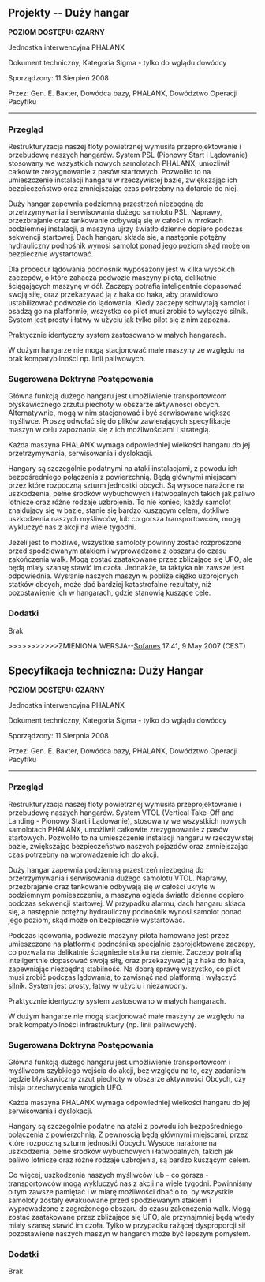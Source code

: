 ## Projekty -- Duży hangar

**POZIOM DOSTĘPU: CZARNY**

Jednostka interwencyjna PHALANX

Dokument techniczny, Kategoria Sigma - tylko do wglądu dowódcy

Sporządzony: 11 Sierpień 2008

Przez: Gen. E. Baxter, Dowódca bazy, PHALANX, Dowództwo Operacji
Pacyfiku

------------------------------------------------------------------------

### Przegląd

Restrukturyzacja naszej floty powietrznej wymusiła przeprojektowanie i
przebudowę naszych hangarów. System PSL (Pionowy Start i Lądowanie)
stosowany we wszystkich nowych samolotach PHALANX, umożliwił całkowite
zrezygnowanie z pasów startowych. Pozwoliło to na umieszczenie
instalacji hangaru w rzeczywistej bazie, zwiększając ich bezpieczeństwo
oraz zmniejszając czas potrzebny na dotarcie do niej.

Duży hangar zapewnia podziemną przestrzeń niezbędną do przetrzymywania i
serwisowania dużego samolotu PSL. Naprawy, przezbrajanie oraz tankowanie
odbywają się w całości w mrokach podziemnej instalacji, a maszyna ujrzy
światło dzienne dopiero podczas sekwencji startowej. Dach hangaru składa
się, a następnie potężny hydrauliczny podnośnik wynosi samolot ponad
jego poziom skąd może on bezpiecznie wystartować.

Dla procedur lądowania podnośnik wyposażony jest w kilka wysokich
zaczepów, o które zahacza podwozie maszyny pilota, delikatnie
ściągających maszynę w dół. Zaczepy potrafią inteligentnie dopasować
swoją siłę, oraz przekazywać ją z haka do haka, aby prawidłowo
ustabilizować podwozie do lądowania. Kiedy zaczepy schwytają samolot i
osadzą go na platformie, wszystko co pilot musi zrobić to wyłączyć
silnik. System jest prosty i łatwy w użyciu jak tylko pilot się z nim
zapozna.

Praktycznie identyczny system zastosowano w małych hangarach.

W dużym hangarze nie mogą stacjonować małe maszyny ze względu na brak
kompatybilności np. linii paliwowych.

### Sugerowana Doktryna Postępowania

Główna funkcją dużego hangaru jest umożliwienie transportowcom
błyskawicznego zrzutu piechoty w obszarze aktywności obcych.
Alternatywnie, mogą w nim stacjonować i być serwisowane większe
myśliwce. Proszę odwołać się do plików zawierających specyfikacje maszyn
w celu zapoznania się z ich możliwościami i strategią.

Każda maszyna PHALANX wymaga odpowiedniej wielkości hangaru do jej
przetrzymywania, serwisowania i dyslokacji.

Hangary są szczególnie podatnymi na ataki instalacjami, z powodu ich
bezpośredniego połączenia z powierzchnią. Będą głównymi miejscami przez
które rozpoczną szturm jednostki obcych. Są wysoce narażone na
uszkodzenia, pełne środków wybuchowych i łatwopalnych takich jak paliwo
lotnicze oraz różne rodzaje uzbrojenia. To nie koniec; każdy samolot
znajdujący się w bazie, stanie się bardzo kuszącym celem, dotkliwe
uszkodzenia naszych myśliwców, lub co gorsza transportowców, mogą
wykluczyć nas z akcji na wiele tygodni.

Jeżeli jest to możliwe, wszystkie samoloty powinny zostać rozproszone
przed spodziewanym atakiem i wyprowadzone z obszaru do czasu zakończenia
walk. Mogą zostać zaatakowane przez zbliżające się UFO, ale będą miały
szansę stawić im czoła. Jednakże, ta taktyka nie zawsze jest
odpowiednia. Wysłanie naszych maszyn w pobliże ciężko uzbrojonych
statków obcych, może dać bardziej katastrofalne rezultaty, niż
pozostawienie ich w hangarach, gdzie stanowią kuszące cele.

### Dodatki

Brak

\>\>\>\>\>\>\>\>\>\>\>ZMIENIONA
WERSJA--[Sofanes](User:Sofanes "wikilink") 17:41, 9 May 2007 (CEST)

## Specyfikacja techniczna: Duży Hangar

**POZIOM DOSTĘPU: CZARNY**

Jednostka interwencyjna PHALANX

Dokument techniczny, Kategoria Sigma - tylko do wglądu dowódcy

Sporządzony: 11 Sierpnia 2008

Przez: Gen. E. Baxter, Dowódca bazy, PHALANX, Dowództwo Operacji
Pacyfiku

------------------------------------------------------------------------

### Przegląd

Restrukturyzacja naszej floty powietrznej wymusiła przeprojektowanie i
przebudowę naszych hangarów. System VTOL (Vertical Take-Off and
Landing - Pionowy Start i Lądowanie), stosowany we wszystkich nowych
samolotach PHALANX, umożliwił całkowite zrezygnowanie z pasów
startowych. Pozwoliło to na umieszczenie instalacji hangaru w
rzeczywistej bazie, zwiększając bezpieczeństwo naszych pojazdów oraz
zmniejszając czas potrzebny na wprowadzenie ich do akcji.

Duży hangar zapewnia podziemną przestrzeń niezbędną do przetrzymywania i
serwisowania dużego samolotu VTOL. Naprawy, przezbrajanie oraz
tankowanie odbywają się w całości ukryte w podziemnym pomieszczeniu, a
maszyna ogląda światło dzienne dopiero podczas sekwencji startowej. W
przypadku alarmu, dach hangaru składa się, a następnie potężny
hydrauliczny podnośnik wynosi samolot ponad jego poziom, skąd może on
bezpiecznie wystartować.

Podczas lądowania, podwozie maszyny pilota hamowane jest przez
umieszczone na platformie podnośnika specjalnie zaprojektowane zaczepy,
co pozwala na delikatnie ściągniecie statku na ziemię. Zaczepy potrafią
inteligentnie dopasować swoją siłę, oraz przekazywać ją z haka do haka,
zapewniając niezbędną stabilność. Na dobrą sprawę wszystko, co pilot
musi zrobić podczas lądowania, to zawisnąć nad platformą i wyłączyć
silnik. System jest prosty, łatwy w użyciu i niezawodny.

Praktycznie identyczny system zastosowano w małych hangarach.

W dużym hangarze nie mogą stacjonować małe maszyny ze względu na brak
kompatybilności infrastruktury (np. linii paliwowych).

### Sugerowana Doktryna Postępowania

Główna funkcją dużego hangaru jest umożliwienie transportowcom i
myśliwcom szybkiego wejścia do akcji, bez względu na to, czy zadaniem
będzie błyskawiczny zrzut piechoty w obszarze aktywności Obcych, czy
misja przechwycenia wrogich UFO.

Każda maszyna PHALANX wymaga odpowiedniej wielkości hangaru do jej
serwisowania i dyslokacji.

Hangary są szczególnie podatne na ataki z powodu ich bezpośredniego
połączenia z powierzchnią. Z pewnością będą głównymi miejscami, przez
które rozpoczną szturm jednostki Obcych. Wysoce narażone na uszkodzenia,
pełne środków wybuchowych i łatwopalnych, takich jak paliwo lotnicze
oraz różne rodzaje uzbrojenia, są bardzo kuszącym celem.

Co więcej, uszkodzenia naszych myśliwców lub - co gorsza -
transportowców mogą wykluczyć nas z akcji na wiele tygodni. Powinniśmy o
tym zawsze pamiętać i w miarę możliwości dbać o to, by wszystkie
samoloty zostały ewakuowane przed spodziewanym atakiem i wyprowadzone z
zagrożonego obszaru do czasu zakończenia walk. Mogą zostać zaatakowane
przez zbliżające się UFO, ale przynajmniej będą wtedy miały szansę
stawić im czoła. Tylko w przypadku rażącej dysproporcji sił pozostawiene
naszych maszyn w hangarch może być lepszym pomysłem.

### Dodatki

Brak